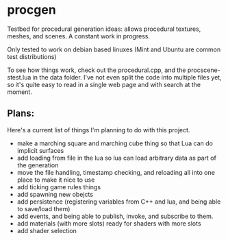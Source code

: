 procgen
=======

Testbed for procedural generation ideas: allows procedural textures, meshes, and scenes. A constant work in progress.

Only tested to work on debian based linuxes (Mint and Ubuntu are common test distributions)

To see how things work, check out the procedural.cpp, and the procscene-stest.lua in the data folder. I've not even split the code into multiple files yet, so it's quite easy to read in a single web page and with search at the moment.

Plans:
----
Here's a current list of things I'm planning to do with this project.

* make a marching square and marching cube thing so that Lua can do implicit surfaces
* add loading from file in the lua so lua can load arbitrary data as part of the generation
* move the file handling, timestamp checking, and reloading all into one place to make it nice to use
* add ticking game rules things
* add spawning new obejcts
* add persistence (registering variables from C++ and lua, and being able to save/load them)
* add events, and being able to publish, invoke, and subscribe to them.
* add materials (with more slots) ready for shaders with more slots
* add shader selection

